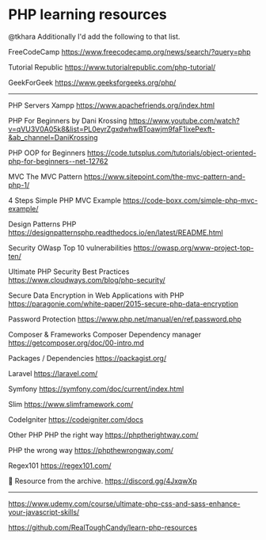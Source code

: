 # PHP learning resources

@tkhara 
Additionally I'd add the following to that list.

FreeCodeCamp
https://www.freecodecamp.org/news/search/?query=php

Tutorial Republic
https://www.tutorialrepublic.com/php-tutorial/

GeekForGeek
https://www.geeksforgeeks.org/php/


-----------------------------------------

PHP Servers
Xampp
https://www.apachefriends.org/index.html

PHP For Beginners by Dani Krossing
https://www.youtube.com/watch?v=qVU3V0A05k8&list=PL0eyrZgxdwhwBToawjm9faF1ixePexft-&ab_channel=DaniKrossing

PHP OOP for Beginners
https://code.tutsplus.com/tutorials/object-oriented-php-for-beginners--net-12762

MVC
The MVC Pattern 
https://www.sitepoint.com/the-mvc-pattern-and-php-1/

4 Steps Simple PHP MVC Example
https://code-boxx.com/simple-php-mvc-example/

Design Patterns PHP
https://designpatternsphp.readthedocs.io/en/latest/README.html

Security
OWasp Top 10 vulnerabilities
https://owasp.org/www-project-top-ten/

Ultimate PHP Security Best Practices
https://www.cloudways.com/blog/php-security/

Secure Data Encryption in Web Applications with PHP
https://paragonie.com/white-paper/2015-secure-php-data-encryption

Password Protection
https://www.php.net/manual/en/ref.password.php

Composer & Frameworks
Composer Dependency manager
https://getcomposer.org/doc/00-intro.md

Packages / Dependencies
https://packagist.org/

Laravel
https://laravel.com/

Symfony
https://symfony.com/doc/current/index.html

Slim
https://www.slimframework.com/

CodeIgniter
https://codeigniter.com/docs

Other PHP
PHP the right way
https://phptherightway.com/

PHP the wrong way
https://phpthewrongway.com/

Regex101
https://regex101.com/

:elephant: Resource from the archive.
https://discord.gg/4JxqwXp

------------------------------------------------------------------

https://www.udemy.com/course/ultimate-php-css-and-sass-enhance-your-javascript-skills/

https://github.com/RealToughCandy/learn-php-resources

